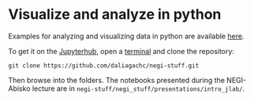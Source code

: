 # Visualize and analyze in python

Examples for analyzing and visualizing data in python are available [here](https://github.com/daliagachc/negi-stuff).

To get it on the [Jupyterhub](https://abisko.uiogeo-apps.sigma2.no), open a [terminal](https://jupyterlab.readthedocs.io/en/stable/user/terminal.html) and clone the repository:


```shell
git clone https://github.com/daliagachc/negi-stuff.git
```

Then browse into the folders. The notebooks presented during the NEGI-Abisko lecture are in `negi-stuff/negi_stuff/presentations/intro_jlab/`.


